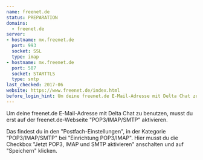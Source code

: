 ```yaml
---
name: freenet.de
status: PREPARATION
domains:
  - freenet.de
server:
- hostname: mx.freenet.de
  port: 993
  socket: SSL
  type: imap
- hostname: mx.freenet.de
  port: 587
  socket: STARTTLS
  type: smtp
last_checked: 2017-06
website: https://www.freenet.de/index.html
before_login_hint: Um deine freenet.de E-Mail-Adresse mit Delta Chat zu benutzen, musst du erst auf der freenet.de-Webseite "POP3/IMAP/SMTP" aktivieren.
---
```


Um deine freenet.de E-Mail-Adresse mit Delta Chat zu benutzen, musst du erst
auf der freenet.de-Webseite "POP3/IMAP/SMTP" aktivieren.

Das findest du in den "Postfach-Einstellungen", in der Kategorie
"POP3/IMAP/SMTP" bei "Einrichtung POP3/IMAP". Hier musst du die Checkbox "Jetzt
POP3, IMAP und SMTP aktivieren" anschalten und auf "Speichern" klicken.
